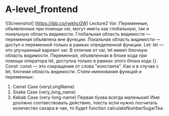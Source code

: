 # A-level_frontend
![Screenshot] (https://ibb.co/rwkhcGW)
Lecture2
Var:
Переменные, объявленные при помощи var, могут иметь как глобальную, так и локальную область видимости.
Глобальная область видимости — переменная объявлена вне функции.
Локальная область видимости — доступ к переменной только в рамках определенной функции.
Let:
let — это улучшенный вариант var. В отличие от var, let имеет блочную область видимости. 
Переменная, объявленная в блоке кода при помощи оператора let, доступна только в рамках этого блока кода {}.
Const:
const — это сокращение от слова "константа". Как и в случае с let, блочная область видимости.
Cтили именования функций и переменных:
1) Camel Case (veryLongName)
2) Snake Case (very_long_name)
3) Kebab Case (very-long-name)
Первая буква всегда маленькая!
Имя доолжно соотвествовать действию, тоесть если нужно посчитать количество сахара в чае, то будет function calculateNumberSugarTea.
